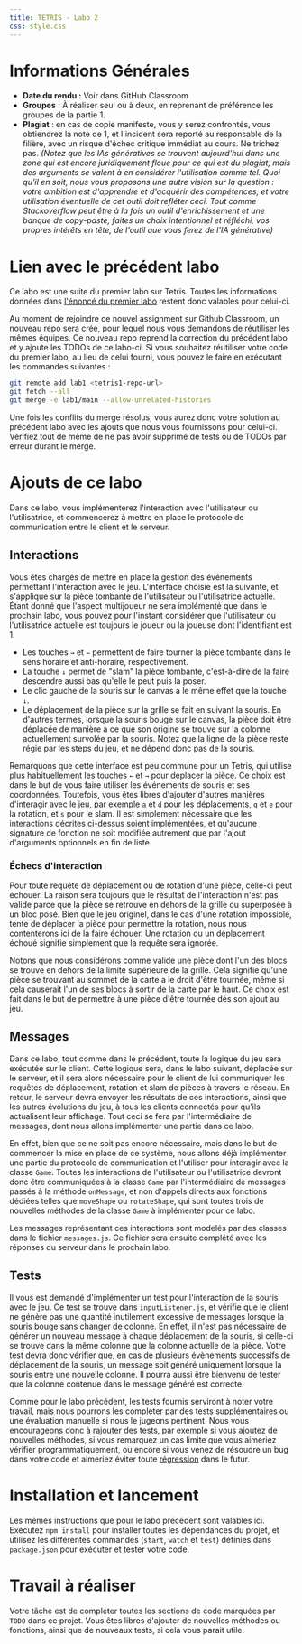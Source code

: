 ```yaml
---
title: TETRIS - Labo 2
css: style.css
---
```


<!--

# Changelog

| Date  | Changement                                                                                                          |
| ----- | ------------------------------------------------------------------------------------------------------------------- |
| 03.10 | [Précision](#change_overlap) : deux pièces tombantes sont autorisées à se superposer.                               |

-->

# Informations Générales
- **Date du rendu :** Voir dans GitHub Classroom
- **Groupes** : À réaliser seul ou à deux, en reprenant de préférence les groupes de la partie 1.
- **Plagiat** : en cas de copie manifeste, vous y serez confrontés, vous obtiendrez la note de 1, et l'incident sera reporté au responsable de la filière, avec un risque d'échec critique immédiat au cours. Ne trichez pas. *(Notez que les IAs génératives se trouvent aujourd'hui dans une zone qui est encore juridiquement floue pour ce qui est du plagiat, mais des arguments se valent à en considérer l'utilisation comme tel. Quoi qu'il en soit, nous vous proposons une autre vision sur la question : votre ambition est d'apprendre et d'acquérir des compétences, et votre utilisation éventuelle de cet outil doit refléter ceci. Tout comme Stackoverflow peut être à la fois un outil d'enrichissement et une banque de copy-paste, faites un choix intentionnel et réfléchi, vos propres intérêts en tête, de l'outil que vous ferez de l'IA générative)*

# Lien avec le précédent labo

Ce labo est une suite du premier labo sur Tetris. Toutes les informations données dans [l'énoncé du premier labo](./labo-2-tetris-1.md) restent donc valables pour celui-ci.

Au moment de rejoindre ce nouvel assignment sur Github Classroom, un nouveau repo sera créé, pour lequel nous vous demandons de réutiliser les mêmes équipes. Ce nouveau repo reprend la correction du précédent labo et y ajoute les TODOs de ce labo-ci. Si vous souhaitez réutiliser votre code du premier labo, au lieu de celui fourni, vous pouvez le faire en exécutant les commandes suivantes :
```sh
git remote add lab1 <tetris1-repo-url>
git fetch --all
git merge -e lab1/main --allow-unrelated-histories
```
Une fois les conflits du merge résolus, vous aurez donc votre solution au précédent labo avec les ajouts que nous vous fournissons pour celui-ci. Vérifiez tout de même de ne pas avoir supprimé de tests ou de TODOs par erreur durant le merge.

# Ajouts de ce labo

Dans ce labo, vous implémenterez l'interaction avec l'utilisateur ou l'utilisatrice, et commencerez à mettre en place le protocole de communication entre le client et le serveur.

## Interactions

Vous êtes chargés de mettre en place la gestion des événements permettant l'interaction avec le jeu. L'interface choisie est la suivante, et s'applique sur la pièce tombante de l'utilisateur ou l'utilisatrice actuelle. Étant donné que l'aspect multijoueur ne sera implémenté que dans le prochain labo, vous pouvez pour l'instant considérer que l'utilisateur ou l'utilisatrice actuelle est toujours le joueur ou la joueuse dont l'identifiant est 1.

- Les touches `→` et `←` permettent de faire tourner la pièce tombante dans le sens horaire et anti-horaire, respectivement.
- La touche `↓` permet de "slam" la pièce tombante, c'est-à-dire de la faire descendre aussi bas qu'elle le peut puis la poser.
- Le clic gauche de la souris sur le canvas a le même effet que la touche `↓`.
- Le déplacement de la pièce sur la grille se fait en suivant la souris. En d'autres termes, lorsque la souris bouge sur le canvas, la pièce doit être déplacée de manière à ce que son origine se trouve sur la colonne actuellement survolée par la souris. Notez que la ligne de la pièce reste régie par les steps du jeu, et ne dépend donc pas de la souris.

Remarquons que cette interface est peu commune pour un Tetris, qui utilise plus habituellement les touches `←` et `→` pour déplacer la pièce. Ce choix est dans le but de vous faire utiliser les événements de souris et ses coordonnées. Toutefois, vous êtes libres d'ajouter d'autres manières d'interagir avec le jeu, par exemple `a` et `d` pour les déplacements, `q` et `e` pour la rotation, et `s` pour le slam. Il est simplement nécessaire que les interactions décrites ci-dessus soient implémentées, et qu'aucune signature de fonction ne soit modifiée autrement que par l'ajout d'arguments optionnels en fin de liste.

### Échecs d'interaction

Pour toute requête de déplacement ou de rotation d'une pièce, celle-ci peut échouer. La raison sera toujours que le résultat de l'interaction n'est pas valide parce que la pièce se retrouve en dehors de la grille ou superposée à un bloc posé. Bien que le jeu originel, dans le cas d'une rotation impossible, tente de déplacer la pièce pour permettre la rotation, nous nous contenterons ici de la faire échouer. Une rotation ou un déplacement échoué signifie simplement que la requête sera ignorée.

Notons que nous considérons comme valide une pièce dont l'un des blocs se trouve en dehors de la limite supérieure de la grille. Cela signifie qu'une pièce se trouvant au sommet de la carte a le droit d'être tournée, même si cela causerait l'un de ses blocs à sortir de la carte par le haut. Ce choix est fait dans le but de permettre à une pièce d'être tournée dès son ajout au jeu.

## Messages

Dans ce labo, tout comme dans le précédent, toute la logique du jeu sera exécutée sur le client. Cette logique sera, dans le labo suivant, déplacée sur le serveur, et il sera alors nécessaire pour le client de lui communiquer les requêtes de déplacement, rotation et slam de pièces à travers le réseau. En retour, le serveur devra envoyer les résultats de ces interactions, ainsi que les autres évolutions du jeu, à tous les clients connectés pour qu'ils actualisent leur affichage. Tout ceci se fera par l'intermédiaire de messages, dont nous allons implémenter une partie dans ce labo.

En effet, bien que ce ne soit pas encore nécessaire, mais dans le but de commencer la mise en place de ce système, nous allons déjà implémenter une partie du protocole de communication et l'utiliser pour interagir avec la classe `Game`. Toutes les interactions de l'utilisateur ou l'utilisatrice devront donc être communiquées à la classe `Game` par l'intermédiaire de messages passés à la méthode `onMessage`, et non d'appels directs aux fonctions dédiées telles que `moveShape` ou `rotateShape`, qui sont toutes trois de nouvelles méthodes de la classe `Game` à implémenter pour ce labo.

Les messages représentant ces interactions sont modelés par des classes dans le fichier `messages.js`. Ce fichier sera ensuite complété avec les réponses du serveur dans le prochain labo.

## Tests

Il vous est demandé d'implémenter un test pour l'interaction de la souris avec le jeu. Ce test se trouve dans `inputListener.js`, et vérifie que le client ne génère pas une quantité inutilement excessive de messages lorsque la souris bouge sans changer de colonne. En effet, il n'est pas nécessaire de générer un nouveau message à chaque déplacement de la souris, si celle-ci se trouve dans la même colonne que la colonne actuelle de la pièce. Votre test devra donc vérifier que, en cas de plusieurs évènements successifs de déplacement de la souris, un message soit généré uniquement lorsque la souris entre une nouvelle colonne. Il pourra aussi être bienvenu de tester que la colonne contenue dans le message généré est correcte.

Comme pour le labo précédent, les tests fournis serviront à noter votre travail, mais nous pourrons les compléter par des tests supplémentaires ou une évaluation manuelle si nous le jugeons pertinent. Nous vous encourageons donc à rajouter des tests, par exemple si vous ajoutez de nouvelles méthodes, si vous remarquez un cas limite que vous aimeriez vérifier programmatiquement, ou encore si vous venez de résoudre un bug dans votre code et aimeriez éviter toute [régression](https://fr.wikipedia.org/wiki/Test_de_r%C3%A9gression) dans le futur.

# Installation et lancement

Les mêmes instructions que pour le labo précédent sont valables ici. Exécutez `npm install` pour installer toutes les dépendances du projet, et utilisez les différentes commandes (`start`, `watch` et `test`) définies dans `package.json` pour exécuter et tester votre code.

# Travail à réaliser

Votre tâche est de compléter toutes les sections de code marquées par `TODO` dans ce projet. Vous êtes libres d'ajouter de nouvelles méthodes ou fonctions, ainsi que de nouveaux tests, si cela vous parait utile.
